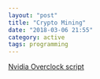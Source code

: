 ```yaml
---
layout: "post"
title: "Crypto Mining"
date: "2018-03-06 21:55"
category: active
tags: programming
---
```

<!--more-->

[Nvidia Overclock script](/assets/src/overclock.sh)
